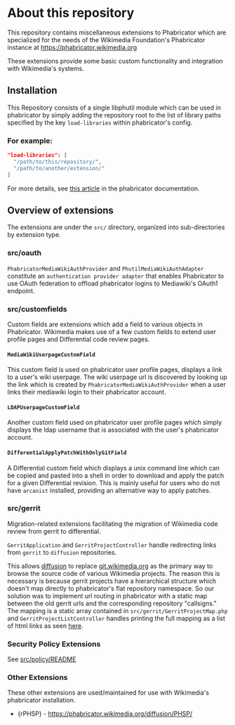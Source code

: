 # About this repository

This repository contains miscellaneous extensions to Phabricator which are
specialized for the needs of the Wikimedia Foundation's Phabricator instance
at https://phabricator.wikimedia.org

These extensions provide some basic custom functionality and integration with
Wikimedia's systems.

## Installation


This Repository consists of a single libphutil module which can be used in
phabricator by simply adding the repository root to the list of library paths
specified by the key `load-libraries` within phabricator's config.

### For example:

```json
"load-libraries": [
  "/path/to/this/repository/",
  "/path/to/another/extension/"
]
```

For more details, see [this article](https://secure.phabricator.com/book/phabcontrib/article/adding_new_classes/#linking-with-phabricator) in the phabricator documentation.

## Overview of extensions

The extensions are under the `src/` directory, organized into sub-directories
by extension type.

### src/oauth

`PhabricatorMediaWikiAuthProvider` and `PhutilMediaWikiAuthAdapter` constitute
an `authentication provider adapter` that enables Phabricator to use OAuth
federation to offload phabricator logins to Mediawiki's OAuth1 endpoint.

### src/customfields

Custom fields are extensions which add a field to various objects in
Phabricator. Wikimedia makes use of a few custom fields to extend user profile
pages and Differential code review pages.

#### `MediaWikiUserpageCustomField`
This custom field is used on phabricator user profile
pages, displays a link to a user's wiki userpage. The wiki userpage url is
discovered by looking up the link which is created by
`PhabricatorMediaWikiAuthProvider` when a user links their mediawiki login to
their phabricator account.

#### `LDAPUserpageCustomField`
Another custom field used on phabricator user profile pages
which simply displays the ldap username that is associated with the user's
phabricator account.

#### `DifferentialApplyPatchWithOnlyGitField`
A Differential custom field which displays a unix command line which can be
copied and pasted into a shell in order to download and apply the patch for a
given Differential revision. This is mainly useful for users who do not have
`arcanist` installed, providing an alternative way to apply patches.

### src/gerrit
Migration-related extensions facilitating the migration of Wikimedia code review
from gerrit to differential.

`GerritApplication` and `GerritProjectController` handle redirecting links from
`gerrit` to `diffusion` repositories.

This allows [diffusion](https://phabricator.wikimedia.org/diffusion/) to replace
[git.wikimedia.org](http://git.wikimedia.org) as the primary way to browse the
source code of various Wikimedia projects. The reason this is necessary is
because gerrit projects have a hierarchical structure which doesn't map directly
to phabricator's flat repository namespace. So our solution was to implement
url routing in phabricator with a static map between the old gerrit urls and the
corresponding repository "callsigns." The mapping is a static array contained
in `src/gerrit/GerritProjectMap.php` and `GerritProjectListController` handles
printing the full mapping as a list of html links as seen [here](https://phabricator.wikimedia.org/r/).

### Security Policy Extensions

See [src/policy/README](https://phabricator.wikimedia.org/source/phab-extensions/browse/wmf%252Fstable/src/policy/)

### Other Extensions

 These other extensions are used/maintained for use with Wikimedia's
 phabricator installation.

* {rPHSP} - https://phabricator.wikimedia.org/diffusion/PHSP/
